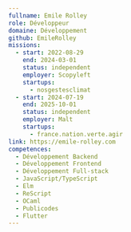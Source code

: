 ```yaml
---
fullname: Emile Rolley
role: Développeur
domaine: Développement
github: EmileRolley
missions:
  - start: 2022-08-29
    end: 2024-03-01
    status: independent
    employer: Scopyleft
    startups:
      - nosgestesclimat
  - start: 2024-07-19
    end: 2025-10-01
    status: independent
    employer: Malt
    startups:
      - france.nation.verte.agir
link: https://emile-rolley.com
competences:
  - Développement Backend
  - Développement Frontend
  - Développement Full-stack
  - JavaScript/TypeScript
  - Elm
  - ReScript
  - OCaml
  - Publicodes
  - Flutter
---
```

